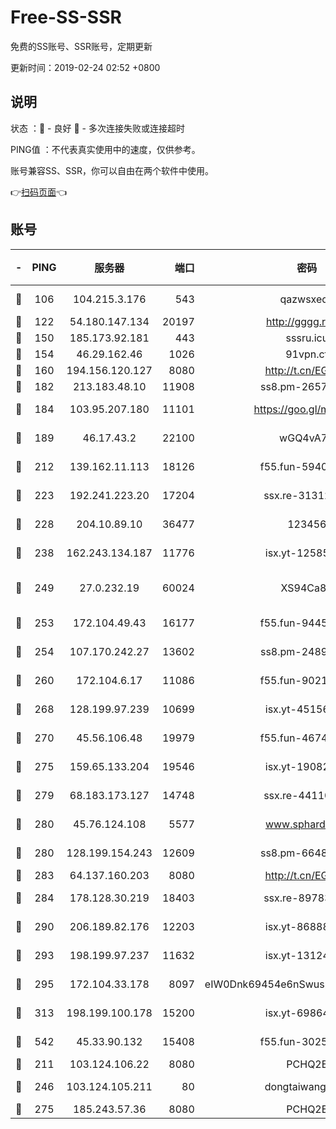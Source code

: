# Free-SS-SSR

免费的SS账号、SSR账号，定期更新

更新时间：2019-02-24 02:52 +0800

## 说明

状态     ：🙂 - 良好 🙁 - 多次连接失败或连接超时

PING值   ：不代表真实使用中的速度，仅供参考。

账号兼容SS、SSR，你可以自由在两个软件中使用。

👉[扫码页面](https://liesauer.github.io/free-ss-ssr.github.io/)👈

## 账号

|-|PING|服务器|端口|密码|加密方式|区域|
|:----:|:----:|:-----:|-----:|:----:|:----:|:----:|
|🙂|106|104.215.3.176|543|qazwsxedc|aes-256-gcm|JP|
|🙂|122|54.180.147.134|20197|http://gggg.rocks|chacha20|KR|
|🙂|150|185.173.92.181|443|sssru.icu|rc4-md5|RU|
|🙂|154|46.29.162.46|1026|91vpn.cf|rc4-md5|RU|
|🙂|160|194.156.120.127|8080|http://t.cn/EGJIyrl|rc4-md5|RU|
|🙂|182|213.183.48.10|11908|ss8.pm-26579445|rc4-md5|RU|
|🙂|184|103.95.207.180|11101|https://goo.gl/m1zu1p|chacha20-ietf|CN|
|🙂|189|46.17.43.2|22100|wGQ4vA7D|aes-256-gcm|RU|
|🙂|212|139.162.11.113|18126|f55.fun-59408328|aes-256-cfb|SG|
|🙂|223|192.241.223.20|17204|ssx.re-31312379|aes-256-cfb|US|
|🙂|228|204.10.89.10|36477|123456|aes-256-cfb|US|
|🙂|238|162.243.134.187|11776|isx.yt-12585814|aes-256-cfb|US|
|🙂|249|27.0.232.19|60024|XS94Ca8K|xchacha20-ietf-poly1305|HK|
|🙂|253|172.104.49.43|16177|f55.fun-94458242|aes-256-cfb|SG|
|🙂|254|107.170.242.27|13602|ss8.pm-24894084|aes-256-cfb|US|
|🙂|260|172.104.6.17|11086|f55.fun-90218107|aes-256-cfb|US|
|🙂|268|128.199.97.239|10699|isx.yt-45156697|aes-256-cfb|SG|
|🙂|270|45.56.106.48|19979|f55.fun-46740647|aes-256-cfb|US|
|🙂|275|159.65.133.204|19546|isx.yt-19082331|aes-256-cfb|SG|
|🙂|279|68.183.173.127|14748|ssx.re-44110237|aes-256-cfb|US|
|🙂|280|45.76.124.108|5577|www.sphard.com|aes-256-cfb|AU|
|🙂|280|128.199.154.243|12609|ss8.pm-66482208|aes-256-cfb|SG|
|🙂|283|64.137.160.203|8080|http://t.cn/EGJIyrl|rc4-md5|CA|
|🙂|284|178.128.30.219|18403|ssx.re-89783245|aes-256-cfb|SG|
|🙂|290|206.189.82.176|12203|isx.yt-86888491|aes-256-cfb|SG|
|🙂|293|198.199.97.237|11632|isx.yt-13124649|aes-256-cfb|US|
|🙂|295|172.104.33.178|8097|eIW0Dnk69454e6nSwuspv9DmS201tQ0D|aes-256-cfb|SG|
|🙂|313|198.199.100.178|15200|isx.yt-69864380|aes-256-cfb|US|
|🙂|542|45.33.90.132|15408|f55.fun-30254973|aes-256-cfb|US|
|🙂|211|103.124.106.22|8080|PCHQ2E|rc4-md5|US|
|🙂|246|103.124.105.211|80|dongtaiwang.com|aes-256-cfb|US|
|🙂|275|185.243.57.36|8080|PCHQ2E|rc4-md5|US|

